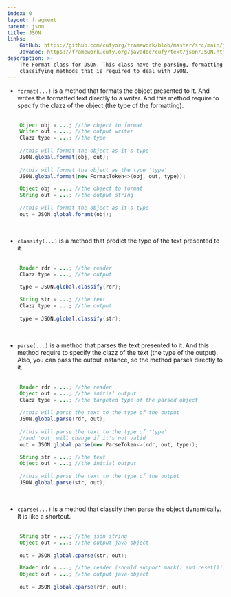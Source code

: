 ```yaml
---
index: 0
layout: fragment
parent: json
title: JSON
links:
    GitHub: https://github.com/cufyorg/framework/blob/master/src/main/java/cufy/text/json/JSON.java
    Javadoc: https://framework.cufy.org/javadoc/cufy/text/json/JSON.html
description: >-
    The Format class for JSON. This class have the parsing, formatting and
    classifying methods that is required to deal with JSON.
---
```


- `format(...)` is a method that formats the object presented to it. And
writes the formatted text directly to a writer. And this method require to
specify the clazz of the object (the type of the formatting).
<br><br>
```java 
    Object obj = ...; //the object to format
    Writer out = ...; //the output writer
    Clazz type = ...; //the type
    
    //this will format the object as it's type
    JSON.global.format(obj, out);
    
    //this will format the object as the type 'type'
    JSON.global.format(new FormatToken<>(obj, out, type));
```
```java 
    Object obj = ...; //the object to format
    String out = ...; //the output string
    
    //this will format the object as it's type
    out = JSON.global.foramt(obj);
```
<br>

- `classify(...)` is a method that predict the type of the text presented to it.
<br><br>
```java 
    Reader rdr = ...; //the reader
    Clazz type = ...; //the output
    
    type = JSON.global.classify(rdr);
```
```java 
    String str = ...; //the text
    Clazz type = ...; //the output
    
    type = JSON.global.classify(str);
```
<br>

- `parse(...)` is a method that parses the text presented to it. And this
method require to specify the clazz of the text (the type of the output).
Also, you can pass the output instance, so the method parses directly to it.
<br><br>
```java 
    Reader rdr = ...; //the reader
    Object out = ...; //the initial output
    Clazz type = ...; //the targeted type of the parsed object
    
    //this will parse the text to the type of the output
    JSON.global.parse(rdr, out);
    
    //this will parse the text to the type of 'type'
    //and 'out' will change if it's not valid
    out = JSON.global.parse(new ParseToken<>(rdr, out, type));
```
```java 
    String str = ...; //the text
    Object out = ...; //the initial output
    
    //this will parse the text to the type of the output
    JSON.global.parse(str, out);
```
<br>

- `cparse(...)` is a method that classify then parse the object dynamically.
It is like a shortcut.
<br><br>
```java 
    String str = ...; //the json string
    Object out = ...; //the output java-object
    
    out = JSON.global.cparse(str, out);
```
```java 
    Reader rdr = ...; //the reader (should support mark() and reset()!)
    Object out = ...; //the output java-object
    
    out = JSON.global.cparse(rdr, out);
```